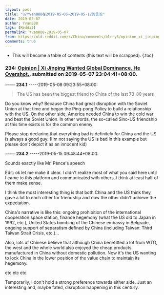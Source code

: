 ```yaml
---
layout: post
title: "u/Yvan888在2019-05-06~2019-05-12的言论"
date: 2019-05-07
author: Yvan888
tags: [Reddit]
permalink: Yvan888-2019-05-07
from: https://old.reddit.com/r/China/comments/blrry3/opinion_xi_jinping_wanted_global_dominance_he/
comments: true
---
```


* This will become a table of contents (this text will be scrapped).
{:toc}

### 234: [Opinion | Xi Jinping Wanted Global Dominance. He Overshot.](https://old.reddit.com/r/China/comments/blrry3/opinion_xi_jinping_wanted_global_dominance_he/), submitted on 2019-05-07 23:04:41+08:00.

----- __234.1__ -----2019-05-08 09:23:55+08:00:

> The US has been the biggest friend to China of the last 70-80 years

Do you know why? Because China had great disruption with the Soviet Union at that time and began the Ping-pong Policy to build a relationship with the US. On the other side, America needed China to win the cold war and beat the Soviet Union. In other words, the so-called Sino-US friendship at this time exists is for the common enemy. 

Please stop declaring that everything bad is definitely for China and the US is always a good guy. (I'm not saying the US is bad in this example but please don't depict it as an innocent kid)

----- __234.2__ -----2019-05-15 09:48:44+08:00:

Sounds exactly like Mr. Pence's speech

Edit: ok let me make it clear. I didn't realize most of what you said here until I came to this platform and communicated with others. I think at least half of them make sense.

I think the most interesting thing is that both China and the US think they gave a lot to each other for friendship and now the other didn't achieve the expectation. 

China's narrative is like this: ongoing prohibition of the international cooperation space station, finance hegemony (what the US did to Japan in 1992, etc.), United States bombing of the Chinese embassy in Belgrade, ongoing support of separatism defined by China (including Taiwan: Third Taiwan Strait Crisis, etc.)... 

Also, lots of Chinese believe that although China benefitted a lot from WTO, the west and the whole world also enjoyed the cheap products manufactured in China without domestic pollution. Now it's the US wanting to lock China in the lower position of the value chain to maintain its hegemony. 

etc etc etc

Temporarily, I don't hold a strong preference towards either side. Just an interesting and, maybe fated, disruption happening in this century.

